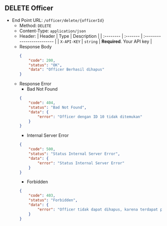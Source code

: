 ## DELETE Officer
- End Point URL: `/officer/delete/{officerId}`
    - Method: `DELETE`
    - Content-Type: `application/json`
    - Header:
      | Header 	| Type     | Description                |
      | :-------- | :------- | :------------------------- |
      | `X-API-KEY` | `string` | **Required**. Your API key |
    - Response Body
      ```json
      {
          "code": 200,
          "status": "OK",
          "data": "Officer Berhasil dihapus"
      }
      ```
    - Response Error
        - Bad Not Found
      ```json
      {
          "code": 404,
          "status": "Bad Not Found",
          "data": {
              "error": "Officer dengan ID 10 tidak ditemukan"
          }
      }
      ```
        - Internal Server Error
      ```json
      {
          "code": 500,
          "status": "Status Internal Server Error",
          "data": {
              "error": "Status Internal Server Error"
          }
      }
      ```
        - Forbidden
      ```json
      {
          "code": 403,
          "status": "Forbidden",
          "data": {
              "error": "Officer tidak dapat dihapus, karena terdapat produk"
          }
      }
      ```